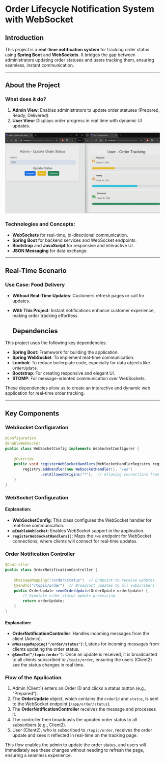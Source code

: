 # Order Lifecycle Notification System with WebSocket

## Introduction

This project is a **real-time notification system** for tracking order status using **Spring Boot** and **WebSockets**. It bridges the gap between administrators updating order statuses and users tracking them, ensuring seamless, instant communication. 

---

## About the Project

### What does it do?
1. **Admin View**: Enables administrators to update order statuses (Prepared, Ready, Delivered).
2. **User View**: Displays order progress in real time with dynamic UI updates.

![User View - Order Tracking](images/user_view_order_tracking.png)


### Technologies and Concepts:
- **WebSockets** for real-time, bi-directional communication.
- **Spring Boot** for backend services and WebSocket endpoints.
- **Bootstrap** and **JavaScript** for responsive and interactive UI.
- **JSON Messaging** for data exchange.

---

## Real-Time Scenario

### Use Case: Food Delivery
- **Without Real-Time Updates**: Customers refresh pages or call for updates.
- **With This Project**: Instant notifications enhance customer experience, making order tracking effortless.

  ## Dependencies

This project uses the following key dependencies:

- **Spring Boot**: Framework for building the application.
- **Spring WebSocket**: To implement real-time communication.
- **Lombok**: To reduce boilerplate code, especially for data objects like `OrderUpdate`.
- **Bootstrap**: For creating responsive and elegant UI.
- **STOMP**: For message-oriented communication over WebSockets.

These dependencies allow us to create an interactive and dynamic web application for real-time order tracking.

---

## Key Components

### WebSocket Configuration

```java
@Configuration
@EnableWebSocket
public class WebSocketConfig implements WebSocketConfigurer {

    @Override
    public void registerWebSocketHandlers(WebSocketHandlerRegistry registry) {
        registry.addHandler(new WebSocketHandler(), "/ws")
                .setAllowedOrigins("*");  // Allowing connections from all origins for testing
    }
}
```

### WebSocket Configuration

#### Explanation:
- **WebSocketConfig**: This class configures the WebSocket handler for real-time communication.
- **`@EnableWebSocket`**: Enables WebSocket support in the application.
- **`registerWebSocketHandlers()`**: Maps the `/ws` endpoint for WebSocket connections, where clients will connect for real-time updates.

### Order Notification Controller

```java
@Controller
public class OrderNotificationController {

    @MessageMapping("/order/status")  // Endpoint to receive updates
    @SendTo("/topic/order")  // Broadcast updates to all subscribers
    public OrderUpdate sendOrderUpdate(OrderUpdate orderUpdate) {
        // Simulate order status update processing
        return orderUpdate;
    }
}
```
#### Explanation:
- **OrderNotificationController**: Handles incoming messages from the client (Admin).
- **`@MessageMapping("/order/status")`**: Listens for incoming messages from clients updating the order status.
- **`@SendTo("/topic/order")`**: Once an update is received, it is broadcasted to all clients subscribed to `/topic/order`, ensuring the users (Client2) see the status changes in real time.

### Flow of the Application

1. Admin (Client1) enters an Order ID and clicks a status button (e.g., "Prepared").
2. The **OrderUpdate** object, which contains the `orderId` and `status`, is sent to the WebSocket endpoint (`/app/order/status`).
3. The **OrderNotificationController** receives the message and processes it.
4. The controller then broadcasts the updated order status to all subscribers (e.g., Client2).
5. User (Client2), who is subscribed to `/topic/order`, receives the order update and sees it reflected in real-time on the tracking page.

This flow enables the admin to update the order status, and users will immediately see these changes without needing to refresh the page, ensuring a seamless experience.

